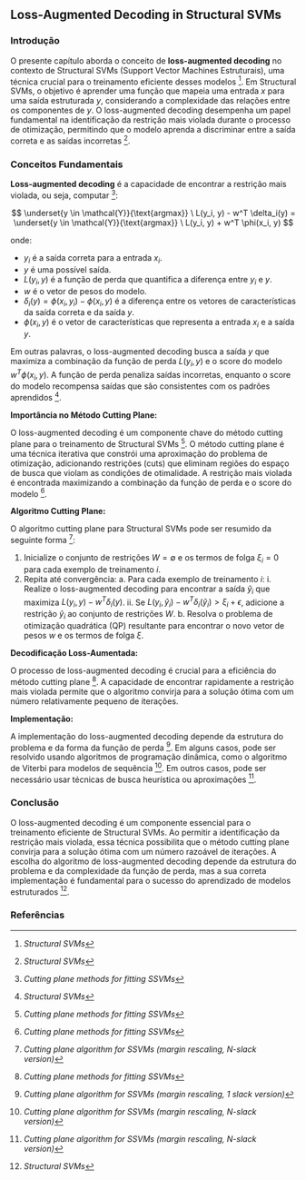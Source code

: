 ## Loss-Augmented Decoding in Structural SVMs

### Introdução

O presente capítulo aborda o conceito de **loss-augmented decoding** no contexto de Structural SVMs (Support Vector Machines Estruturais), uma técnica crucial para o treinamento eficiente desses modelos [^693]. Em Structural SVMs, o objetivo é aprender uma função que mapeia uma entrada $x$ para uma saída estruturada $y$, considerando a complexidade das relações entre os componentes de $y$. O loss-augmented decoding desempenha um papel fundamental na identificação da restrição mais violada durante o processo de otimização, permitindo que o modelo aprenda a discriminar entre a saída correta e as saídas incorretas [^693].

### Conceitos Fundamentais

**Loss-augmented decoding** é a capacidade de encontrar a restrição mais violada, ou seja, computar [^698]:

$$ \underset{y \in \mathcal{Y}}{\text{argmax}} \ L(y_i, y) - w^T \delta_i(y) = \underset{y \in \mathcal{Y}}{\text{argmax}} \ L(y_i, y) + w^T \phi(x_i, y) $$

onde:

*   $y_i$ é a saída correta para a entrada $x_i$.
*   $y$ é uma possível saída.
*   $L(y_i, y)$ é a função de perda que quantifica a diferença entre $y_i$ e $y$.
*   $w$ é o vetor de pesos do modelo.
*   $\delta_i(y) = \phi(x_i, y_i) - \phi(x_i, y)$ é a diferença entre os vetores de características da saída correta e da saída $y$.
*   $\phi(x_i, y)$ é o vetor de características que representa a entrada $x_i$ e a saída $y$.

Em outras palavras, o loss-augmented decoding busca a saída $y$ que maximiza a combinação da função de perda $L(y_i, y)$ e o score do modelo $w^T \phi(x_i, y)$. A função de perda penaliza saídas incorretas, enquanto o score do modelo recompensa saídas que são consistentes com os padrões aprendidos [^693].

**Importância no Método Cutting Plane:**

O loss-augmented decoding é um componente chave do método cutting plane para o treinamento de Structural SVMs [^698]. O método cutting plane é uma técnica iterativa que constrói uma aproximação do problema de otimização, adicionando restrições (cuts) que eliminam regiões do espaço de busca que violam as condições de otimalidade. A restrição mais violada é encontrada maximizando a combinação da função de perda e o score do modelo [^698].

**Algoritmo Cutting Plane:**

O algoritmo cutting plane para Structural SVMs pode ser resumido da seguinte forma [^699]:

1.  Inicialize o conjunto de restrições $W = \emptyset$ e os termos de folga $\xi_i = 0$ para cada exemplo de treinamento $i$.
2.  Repita até convergência:
    a. Para cada exemplo de treinamento $i$:
    i. Realize o loss-augmented decoding para encontrar a saída $\hat{y}_i$ que maximiza $L(y_i, y) - w^T \delta_i(y)$.
    ii. Se $L(y_i, \hat{y}_i) - w^T \delta_i(\hat{y}_i) > \xi_i + \epsilon$, adicione a restrição $\hat{y}_i$ ao conjunto de restrições $W$.
    b. Resolva o problema de otimização quadrática (QP) resultante para encontrar o novo vetor de pesos $w$ e os termos de folga $\xi$.

**Decodificação Loss-Aumentada:**

O processo de loss-augmented decoding é crucial para a eficiência do método cutting plane [^698]. A capacidade de encontrar rapidamente a restrição mais violada permite que o algoritmo convirja para a solução ótima com um número relativamente pequeno de iterações.

**Implementação:**

A implementação do loss-augmented decoding depende da estrutura do problema e da forma da função de perda [^700]. Em alguns casos, pode ser resolvido usando algoritmos de programação dinâmica, como o algoritmo de Viterbi para modelos de sequência [^699]. Em outros casos, pode ser necessário usar técnicas de busca heurística ou aproximações [^699].

### Conclusão

O loss-augmented decoding é um componente essencial para o treinamento eficiente de Structural SVMs. Ao permitir a identificação da restrição mais violada, essa técnica possibilita que o método cutting plane convirja para a solução ótima com um número razoável de iterações. A escolha do algoritmo de loss-augmented decoding depende da estrutura do problema e da complexidade da função de perda, mas a sua correta implementação é fundamental para o sucesso do aprendizado de modelos estruturados [^693].

### Referências

[^693]: *Structural SVMs*
[^698]: *Cutting plane methods for fitting SSVMs*
[^699]: *Cutting plane algorithm for SSVMs (margin rescaling, N-slack version)*
[^700]: *Cutting plane algorithm for SSVMs (margin rescaling, 1 slack version)*
<!-- END -->
